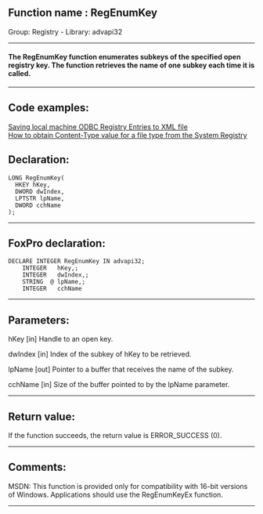 
## Function name : RegEnumKey
Group: Registry - Library: advapi32    
***  


#### The RegEnumKey function enumerates subkeys of the specified open registry key. The function retrieves the name of one subkey each time it is called.
***  


## Code examples:
[Saving local machine ODBC Registry Entries to XML file](../../samples/sample_379.md)  
[How to obtain Content-Type value for a file type from the System Registry](../../samples/sample_468.md)  

## Declaration:
```foxpro  
LONG RegEnumKey(
  HKEY hKey,
  DWORD dwIndex,
  LPTSTR lpName,
  DWORD cchName
);  
```  
***  


## FoxPro declaration:
```foxpro  
DECLARE INTEGER RegEnumKey IN advapi32;
	INTEGER   hKey,;
	INTEGER   dwIndex,;
	STRING  @ lpName,;
	INTEGER   cchName  
```  
***  


## Parameters:
hKey 
[in] Handle to an open key.

dwIndex 
[in] Index of the subkey of hKey to be retrieved. 

lpName 
[out] Pointer to a buffer that receives the name of the subkey.

cchName 
[in] Size of the buffer pointed to by the lpName parameter.  
***  


## Return value:
If the function succeeds, the return value is ERROR_SUCCESS (0).  
***  


## Comments:
MSDN: This function is provided only for compatibility with 16-bit versions of Windows. Applications should use the RegEnumKeyEx function.  
  
***  

